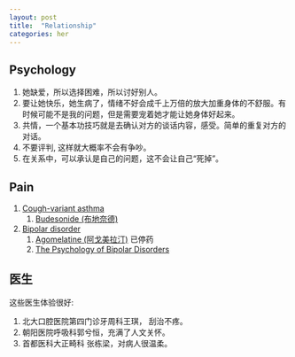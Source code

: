 ```yaml
---
layout: post
title:  "Relationship"
categories: her 
---
```


## Psychology 

1. 她缺爱，所以选择困难，所以讨好别人。
1. 要让她快乐，她生病了，情绪不好会成千上万倍的放大加重身体的不舒服。有时候可能不是我的问题，但是需要宠着她才能让她身体好起来。
1. 共情，一个基本功技巧就是去确认对方的谈话内容，感受。简单的重复对方的对话。
1. 不要评判, 这样就大概率不会有争吵。
1. 在关系中，可以承认是自己的问题，这不会让自己“死掉”。

## Pain 
1. [Cough-variant asthma][cva] 
    1. [Budesonide (布地奈德)][Budesonide]
1. [Bipolar disorder][bipolar]
    1. [Agomelatine (阿戈美拉汀)][Agomelatine] 已停药
    1. [The Psychology of Bipolar Disorders][psychology-bipolar]

[cva]: https://www.webmd.com/asthma/guide/cough-variant-asthma
[Budesonide]: https://en.wikipedia.org/wiki/Budesonide
[bipolar]: https://en.wikipedia.org/wiki/Bipolar_disorder 
[Agomelatine]: https://en.wikipedia.org/wiki/Agomelatine
[psychology-bipolar]: https://psykologtidsskriftet.no/2007/05/psychology-bipolar-disorders


## 医生

这些医生体验很好:
1. 北大口腔医院第四门诊牙周科王琪， 刮治不疼。
1. 朝阳医院呼吸科郭兮恒，充满了人文关怀。
1. 首都医科大正畸科 张栋梁，对病人很温柔。
